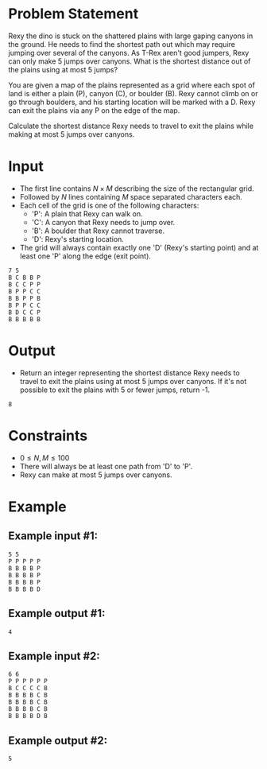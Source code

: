 # Problem Statement

Rexy the dino is stuck on the shattered plains with large gaping canyons in the ground. He needs to find the shortest path out which may require jumping over several of the canyons. As T-Rex aren't good jumpers, Rexy can only make 5 jumps over canyons. What is the shortest distance out of the plains using at most 5 jumps?

You are given a map of the plains represented as a grid where each spot of land is either a plain (P), canyon (C), or boulder (B). Rexy cannot climb on or go through boulders, and his starting location will be marked with a D. Rexy can exit the plains via any P on the edge of the map.

Calculate the shortest distance Rexy needs to travel to exit the plains while making at most 5 jumps over canyons.

# Input
- The first line contains $N \times M$ describing the size of the rectangular grid.
- Followed by $N$ lines containing $M$ space separated characters each.
- Each cell of the grid is one of the following characters:
  - 'P': A plain that Rexy can walk on.
  - 'C': A canyon that Rexy needs to jump over.
  - 'B': A boulder that Rexy cannot traverse.
  - 'D': Rexy's starting location.
- The grid will always contain exactly one 'D' (Rexy's starting point) and at least one 'P' along the edge (exit point).

```
7 5
B C B B P
B C C P P
B P P C C
B B P P B
B P P C C
B D C C P
B B B B B
```

# Output
- Return an integer representing the shortest distance Rexy needs to travel to exit the plains using at most 5 jumps over canyons. If it's not possible to exit the plains with 5 or fewer jumps, return -1.
```
8
```

# Constraints
- $0 \leq N, M \leq 100$
- There will always be at least one path from 'D' to 'P'.
- Rexy can make at most 5 jumps over canyons.

# Example

## Example input #1:
```
5 5
P P P P P
B B B B P
B B B B P
B B B B P
B B B B D
```

## Example output #1:
```
4
```

## Example input #2:
```
6 6
P P P P P P
B C C C C B
B B B B C B
B B B B C B
B B B B C B
B B B B D B
```

## Example output #2:
```
5
```